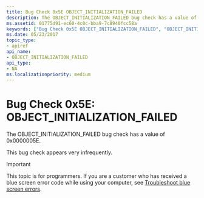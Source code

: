 ```yaml
---
title: Bug Check 0x5E OBJECT_INITIALIZATION_FAILED
description: The OBJECT_INITIALIZATION_FAILED bug check has a value of 0x0000005E.This bug check appears very infrequently.
ms.assetid: 01775d91-ec60-4c0c-bba9-7c8940fcc58a
keywords: ["Bug Check 0x5E OBJECT_INITIALIZATION_FAILED", "OBJECT_INITIALIZATION_FAILED"]
ms.date: 05/23/2017
topic_type:
- apiref
api_name:
- OBJECT_INITIALIZATION_FAILED
api_type:
- NA
ms.localizationpriority: medium
---
```


# Bug Check 0x5E: OBJECT\_INITIALIZATION\_FAILED


The OBJECT\_INITIALIZATION\_FAILED bug check has a value of 0x0000005E.

This bug check appears very infrequently.

> [!IMPORTANT]
> This topic is for programmers. If you are a customer who has received a blue screen error code while using your computer, see [Troubleshoot blue screen errors](https://windows.microsoft.com/windows-10/troubleshoot-blue-screen-errors).


 

 




